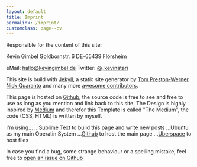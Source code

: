 ```yaml
---
layout: default
title: Imprint
permalink: /imprint/
customclass: page--cv
---
```


Responsible for the content of this site:

Kevin Gimbel
Goldbornstr. 6
DE-65439 Flörsheim

eMail: [hallo@kevingimbel.de](mailto:hallo@kevingimbel.de)
Twitter: [@_kevinatari](http://twitter.com/_kevinatari)

This site is build with [Jekyll](http://jekyllrb.com), a static site generator by [Tom Preston-Werner](http://tom.preston-werner.com/), [Nick Quaranto](http://quaran.to/) and many more [awesome contributors](https://github.com/mojombo/jekyll/graphs/contributors).

This page is hosted on [Github](https://github.com/kevingimbel/kevingimbel.github.io), the source code is free to see and free to use as long as you mention and link back to this site. The Design is highly inspired by [Medium](http://medium.com) and therefor this Template is called "The Medium", the code (CSS, HTML) is written by myself.

I'm using...
...[Sublime Text](http://sublimetext.com) to build this page and write new posts
...[Ubuntu](http://www.ubuntu.com/) as my main Operatin System
...[Github](http://github.com) to host the main page
...[Uberspace](http://uberspace.de) to host files


In case you find a bug, some strange behaviour or a spelling mistake, feel free to [open an issue on Github](https://github.com/kevingimbel/kevingimbel.github.io/issues)